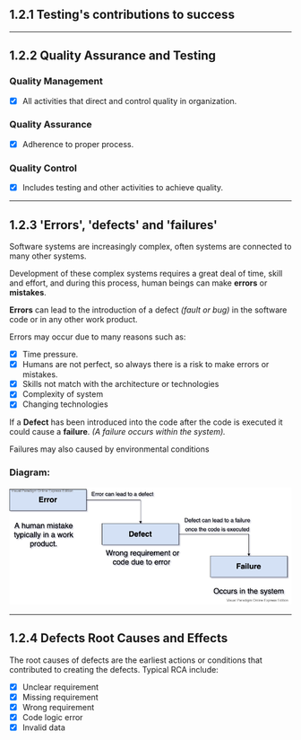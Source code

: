 ## 1.2.1 **Testing's contributions to success**


___
## 1.2.2 **Quality Assurance and Testing**

### **Quality Management**
- [x] All activities that direct and control quality in organization.
### **Quality Assurance**

- [x] Adherence to proper process.
### **Quality Control**

- [x] Includes testing and other activities to achieve quality.
___
## 1.2.3 **'Errors', 'defects' and 'failures'**

Software systems are increasingly complex, often systems are connected to many other systems.

Development of these complex systems requires a great deal of time, skill and effort, and during this process, human beings can make **errors** or **mistakes**.

**Errors** can lead to the introduction of a defect *(fault or bug)* in the software code or in any other work product.

Errors may occur due to many reasons such as: 

- [x] Time pressure.
- [x] Humans are not perfect, so always there is a risk to make errors or mistakes.
- [x] Skills not match with the architecture or technologies 
- [x] Complexity of system
- [x] Changing technologies

If a **Defect** has been introduced into the code after the code is executed it could cause a **failure**.
*(A failure occurs within the system).*

Failures may also caused by environmental conditions

### **Diagram:**

![**Error-Defect-Failure meanings**](../../images/istqb/fundamentals/err_def_fail.png)
___
## 1.2.4 **Defects Root Causes and Effects**

The root causes of defects are the earliest actions or conditions that contributed to creating the defects.
Typical RCA include:
 
- [x] Unclear requirement
- [x] Missing requirement
- [x] Wrong requirement
- [x] Code logic error
- [x] Invalid data